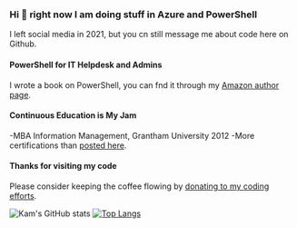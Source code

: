 ### Hi 👋 right now I am doing stuff in Azure and PowerShell

I left social media in 2021, but you cn still message me about code here on Github.

#### PowerShell for IT Helpdesk and Admins
I wrote a book on PowerShell, you can fnd it through my [Amazon author page](http://amazon.com/author/kamsalisbury).

#### Continuous Education is My Jam
-MBA Information Management, Grantham University 2012
-More certifications than [posted here](https://www.youracclaim.com/users/kam-salisbury/badges).

#### Thanks for visiting my code
Please consider keeping the coffee flowing by [donating to my coding efforts](https://paypal.me/kamsalisbury?locale.x=en_US).

<!-- Experiment with github-readme-stats -->
![Kam's GitHub stats](https://github-readme-stats.vercel.app/api?username=kamsalisbury&count_private=true&show_icons=true&theme=synthwave)
[![Top Langs](https://github-readme-stats.vercel.app/api/top-langs/?username=kamsalisbury&layout=compact)](https://github.com/kamsalisbury)
